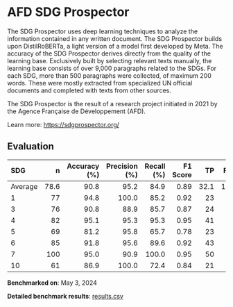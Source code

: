 # AFD SDG Prospector

The SDG Prospector uses deep learning techniques to analyze the information
contained in any written document. The SDG Prospector builds upon
DistilRoBERTa, a light version of a model first developed by Meta. The
accuracy of the SDG Prospector derives directly from the quality of the
learning base. Exclusively built by selecting relevant texts manually, the
learning base consists of over 9,000 paragraphs related to the SDGs. For each
SDG, more than 500 paragraphs were collected, of maximum 200 words. These were
mostly extracted from specialized UN official documents and completed with
texts from other sources.

The SDG Prospector is the result of a research project initiated in 2021 by
the Agence Française de Développement (AFD).


Learn more: https://sdgprospector.org/

## Evaluation

| SDG     |    n |   Accuracy (%) |   Precision (%) |   Recall (%) |   F1 Score |   TP |   FP |   TN |   FN |
|:--------|-----:|---------------:|----------------:|-------------:|-----------:|-----:|-----:|-----:|-----:|
| Average | 78.6 |           90.8 |            95.2 |         84.9 |       0.89 | 32.1 |  1.9 | 39.6 |    5 |
| 1       |   77 |           94.8 |           100.0 |         85.2 |       0.92 |   23 |    0 |   50 |    4 |
| 3       |   76 |           90.8 |            88.9 |         85.7 |       0.87 |   24 |    3 |   45 |    4 |
| 4       |   82 |           95.1 |            95.3 |         95.3 |       0.95 |   41 |    2 |   37 |    2 |
| 5       |   69 |           81.2 |            95.8 |         65.7 |       0.78 |   23 |    1 |   33 |   12 |
| 6       |   85 |           91.8 |            95.6 |         89.6 |       0.92 |   43 |    2 |   35 |    5 |
| 7       |  100 |           95.0 |            90.9 |        100.0 |       0.95 |   50 |    5 |   45 |    0 |
| 10      |   61 |           86.9 |           100.0 |         72.4 |       0.84 |   21 |    0 |   32 |    8 |

**Benchmarked on**: May 3, 2024

**Detailed benchmark results**: [results.csv](results.csv)